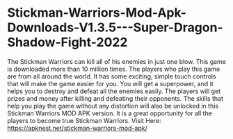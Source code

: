 # Stickman-Warriors-Mod-Apk-Downloads-V1.3.5---Super-Dragon-Shadow-Fight-2022
The Stickman Warriors can kill all of his enemies in just one blow. This game is downloaded more than 10 million times. The players who play this game are from all around the world. It has some exciting, simple touch controls that will make the game easier for you. You will get a superpower, and it helps you to destroy and defeat all the enemies easily. The players will get prizes and money after killing and defeating their opponents. The skills that help you play the game without any distortion will also be unlocked in this Stickman Warriors MOD APK version. It is a great opportunity for all the players to become true Stickman Warriors. Visit Here: https://apknest.net/stickman-warriors-mod-apk/
